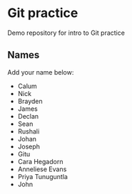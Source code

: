# Git practice
Demo repository for intro to Git practice

## Names
Add your name below:
- Calum
- Nick
- Brayden
- James
- Declan
- Sean
- Rushali
- Johan
- Joseph
- Gitu
- Cara Hegadorn
- Anneliese Evans
- Priya Tunuguntla 
- John
